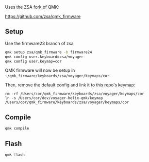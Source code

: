 

Uses the ZSA fork of QMK:

https://github.com/zsa/qmk_firmware

## Setup

Use the firmware23 branch of zsa

```sh
qmk setup zsa/qmk_firmware -b firmware24
qmk config user.keyboard=zsa/voyager
qmk config user.keymap=cor
```

QMK firmware will now be setup in `~/qmk_firmware/keyboards/zsa/voyager/keymaps/cor`.

Then, remove the default config and link it to this repo's keymap:

```
rm -rf /Users/cor/qmk_firmware/keyboards/zsa/voyager/keymaps/cor
ln -s /Users/cor/dev/voyager-helix-qmk/keymap /Users/cor/qmk_firmware/keyboards/zsa/voyager/keymaps/cor
```

## Compile

```sh
qmk compile
```


## Flash

```sh
qmk flash
```


